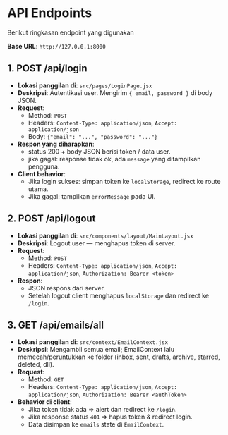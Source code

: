 # API Endpoints

Berikut ringkasan endpoint yang digunakan

**Base URL**: `http://127.0.0.1:8000`

## 1. POST /api/login

- **Lokasi panggilan di**: `src/pages/LoginPage.jsx`
- **Deskripsi**: Autentikasi user. Mengirim `{ email, password }` di body JSON.
- **Request**:
  - Method: `POST`
  - Headers: `Content-Type: application/json`, `Accept: application/json`
  - Body: `{"email": "...", "password": "..."}`
- **Respon yang diharapkan**:
  - status 200 + body JSON berisi token / data user.
  - jika gagal: response tidak ok, ada `message` yang ditampilkan pengguna.
- **Client behavior**:
  - Jika login sukses: simpan token ke `localStorage`, redirect ke route utama.
  - Jika gagal: tampilkan `errorMessage` pada UI.

## 2. POST /api/logout

- **Lokasi panggilan di**: `src/components/layout/MainLayout.jsx`
- **Deskripsi**: Logout user — menghapus token di server.
- **Request**:
  - Method: `POST`
  - Headers: `Content-Type: application/json`, `Accept: application/json`, `Authorization: Bearer <token>`
- **Respon**:
  - JSON respons dari server.
  - Setelah logout client menghapus `localStorage` dan redirect ke `/login`.

## 3. GET /api/emails/all

- **Lokasi panggilan di**: `src/context/EmailContext.jsx`
- **Deskripsi**: Mengambil semua email; EmailContext lalu memecah/peruntukkan ke folder (inbox, sent, drafts, archive, starred, deleted, dll).
- **Request**:
  - Method: `GET`
  - Headers: `Content-Type: application/json`, `Accept: application/json`, `Authorization: Bearer <authToken>`
- **Behavior di client**:
  - Jika token tidak ada => alert dan redirect ke `/login`.
  - Jika response status `401` => hapus token & redirect login.
  - Data disimpan ke `emails` state di `EmailContext`.
